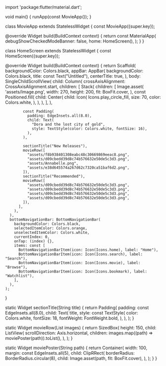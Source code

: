 import 'package:flutter/material.dart';

void main() {
  runApp(const MovieApp());
}

class MovieApp extends StatelessWidget {
  const MovieApp({super.key});

  @override
  Widget build(BuildContext context) {
    return const MaterialApp(
      debugShowCheckedModeBanner: false,
      home: HomeScreen(),
    );
  }
}

class HomeScreen extends StatelessWidget {
  const HomeScreen({super.key});

  @override
  Widget build(BuildContext context) {
    return Scaffold(
      backgroundColor: Colors.black,
      appBar: AppBar(
        backgroundColor: Colors.black,
        title: const Text("Untitled"),
        centerTitle: true,
      ),
      body: SingleChildScrollView(
        child: Column(
          crossAxisAlignment: CrossAxisAlignment.start,
          children: [
            Stack(
              children: [
                Image.asset(
                  'assets/Image.png',
                  width: 270,
                  height: 200,
                  fit: BoxFit.cover,
                ),
                const Positioned.fill(
                  child: Center(
                    child: Icon(
                      Icons.play_circle_fill,
                      size: 70,
                      color: Colors.white,
                    ),
                  ),
                ),
              ],
            ),

            const Padding(
              padding: EdgeInsets.all(8.0),
              child: Text(
                "Dora and the lost city of gold",
                style: TextStyle(color: Colors.white, fontSize: 16),
              ),
            ),

            sectionTitle("New Releases"),
            movieRow([
              "assets/f8b938401308eabc48c30669869eeac8.png", 
              "assets/d09cbedd39d8c74b576632e50de5c3d3.png", 
              "assets/Annabelle.png",                       
              "assets/e38d645574a267d62c7320ca51baf6d2.png", 
            ]),
            sectionTitle("Recommended"),
            movieRow([
              "assets/d09cbedd39d8c74b576632e50de5c3d3.png",
              "assets/d09cbedd39d8c74b576632e50de5c3d3.png",
              "assets/d09cbedd39d8c74b576632e50de5c3d3.png",
              "assets/d09cbedd39d8c74b576632e50de5c3d3.png",
            ]),
          ],
        ),
      ),
      bottomNavigationBar: BottomNavigationBar(
        backgroundColor: Colors.black,
        selectedItemColor: Colors.orange,
        unselectedItemColor: Colors.white,
        currentIndex: 0,
        onTap: (index) {},
        items: const [
          BottomNavigationBarItem(icon: Icon(Icons.home), label: "Home"),
          BottomNavigationBarItem(icon: Icon(Icons.search), label: "Search"),
          BottomNavigationBarItem(icon: Icon(Icons.movie), label: "Browse"),
          BottomNavigationBarItem(icon: Icon(Icons.bookmark), label: "Watchlist"),
        ],
      ),
    );
  }

  static Widget sectionTitle(String title) {
    return Padding(
      padding: const EdgeInsets.all(8.0),
      child: Text(
        title,
        style: const TextStyle(
          color: Colors.white,
          fontSize: 18,
          fontWeight: FontWeight.bold,
        ),
      ),
    );
  }

  static Widget movieRow(List<String> images) {
    return SizedBox(
      height: 150,
      child: ListView(
        scrollDirection: Axis.horizontal,
        children: images.map((path) => moviePoster(path)).toList(),
      ),
    );
  }

  static Widget moviePoster(String path) {
    return Container(
      width: 100,
      margin: const EdgeInsets.all(5),
      child: ClipRRect(
        borderRadius: BorderRadius.circular(8),
        child: Image.asset(path, fit: BoxFit.cover),
      ),
    );
  }
}
